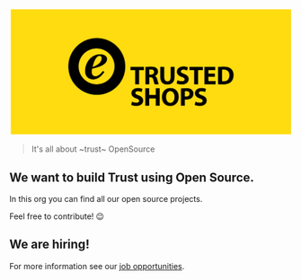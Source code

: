 <p align="center">
  <img width="500" src="/banner.svg">
</p>

>  It's all about ~trust~ OpenSource

## We want to build Trust using Open Source.

In this org you can find all our open source projects.

Feel free to contribute! 😉

## We are hiring!

For more information see our [job opportunities](https://www.trustedshops.com/job-opportunities).
